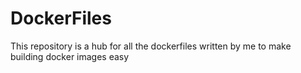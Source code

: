 # DockerFiles


This repository is a hub for all the dockerfiles 
written by me to make building docker images easy

